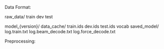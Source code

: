 Data Format:

raw_data/
	train
	dev
	test

model_{version}/
	data_cache/
		train.ids
		dev.ids
		test.ids
		vocab
	saved_model/
	log.train.txt
	log.beam_decode.txt
	log.force_decode.txt
		

Preprocessing:
	
